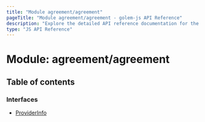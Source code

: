 ```yaml
---
title: "Module agreement/agreement"
pageTitle: "Module agreement/agreement - golem-js API Reference"
description: "Explore the detailed API reference documentation for the Module agreement/agreement within the golem-js SDK for the Golem Network."
type: "JS API Reference"
---
```

# Module: agreement/agreement

## Table of contents

### Interfaces

- [ProviderInfo](../interfaces/agreement_agreement.ProviderInfo)
